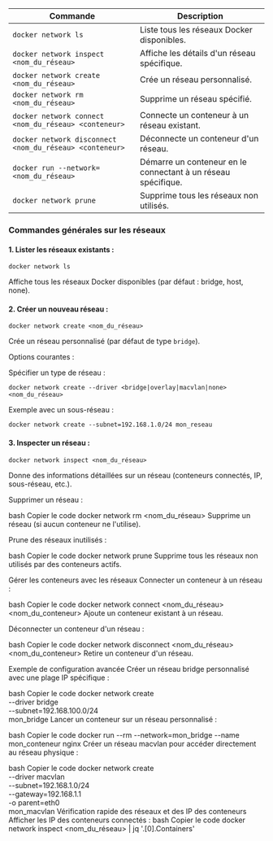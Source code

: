 | Commande                                                | Description                                                   |
| ------------------------------------------------------- | ------------------------------------------------------------- |
| `docker network ls`                                     | Liste tous les réseaux Docker disponibles.                    |
| `docker network inspect <nom_du_réseau>`                | Affiche les détails d'un réseau spécifique.                   |
| `docker network create <nom_du_réseau>`                 | Crée un réseau personnalisé.                                  |
| `docker network rm <nom_du_réseau>`                     | Supprime un réseau spécifié.                                  |
| `docker network connect <nom_du_réseau> <conteneur>`    | Connecte un conteneur à un réseau existant.                   |
| `docker network disconnect <nom_du_réseau> <conteneur>` | Déconnecte un conteneur d'un réseau.                          |
| `docker run --network=<nom_du_réseau>`                  | Démarre un conteneur en le connectant à un réseau spécifique. |
| `docker network prune`                                  | Supprime tous les réseaux non utilisés.                       |





### Commandes générales sur les réseaux


#### 1. Lister les réseaux existants :



```
docker network ls
``` 

Affiche tous les réseaux Docker disponibles (par défaut : bridge, host, none).

#### 2. Créer un nouveau réseau :

```
docker network create <nom_du_réseau>
```

Crée un réseau personnalisé (par défaut de type `bridge`).

Options courantes :

Spécifier un type de réseau :
```
docker network create --driver <bridge|overlay|macvlan|none> <nom_du_réseau>
```
Exemple avec un sous-réseau :
```
docker network create --subnet=192.168.1.0/24 mon_reseau
```
#### 3. Inspecter un réseau :

```
docker network inspect <nom_du_réseau>
```
Donne des informations détaillées sur un réseau (conteneurs connectés, IP, sous-réseau, etc.).

Supprimer un réseau :

bash
Copier le code
docker network rm <nom_du_réseau>
Supprime un réseau (si aucun conteneur ne l'utilise).

Prune des réseaux inutilisés :

bash
Copier le code
docker network prune
Supprime tous les réseaux non utilisés par des conteneurs actifs.

Gérer les conteneurs avec les réseaux
Connecter un conteneur à un réseau :

bash
Copier le code
docker network connect <nom_du_réseau> <nom_du_conteneur>
Ajoute un conteneur existant à un réseau.

Déconnecter un conteneur d'un réseau :

bash
Copier le code
docker network disconnect <nom_du_réseau> <nom_du_conteneur>
Retire un conteneur d'un réseau.

Exemple de configuration avancée
Créer un réseau bridge personnalisé avec une plage IP spécifique :

bash
Copier le code
docker network create \
  --driver bridge \
  --subnet=192.168.100.0/24 \
  mon_bridge
Lancer un conteneur sur un réseau personnalisé :

bash
Copier le code
docker run --rm --network=mon_bridge --name mon_conteneur nginx
Créer un réseau macvlan pour accéder directement au réseau physique :

bash
Copier le code
docker network create \
  --driver macvlan \
  --subnet=192.168.1.0/24 \
  --gateway=192.168.1.1 \
  -o parent=eth0 \
  mon_macvlan
Vérification rapide des réseaux et des IP des conteneurs
Afficher les IP des conteneurs connectés :
bash
Copier le code
docker network inspect <nom_du_réseau> | jq '.[0].Containers'